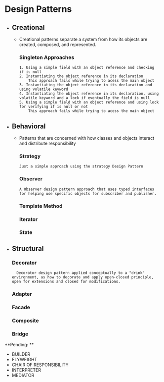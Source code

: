 # Design Patterns


* ## Creational
  * Creational patterns separate a system from how its objects are created, composed, and represented.
    ### Singleton Approaches
        1. Using a simple field with an object reference and checking if is null
        2. Instantiating the object reference in its declaration
            This approach fails while trying to acess the main object
        3. Instantiating the object reference in its declaration and using volatile keyword
        4. Instantiating the object reference in its declaration, using volatile keyword and a lock if eventually the field is null
        5. Using a simple field with an object reference and using lock for verifying if is null or not
            This approach fails while trying to acess the main object

* ## Behavioral
  * Patterns that are concerned with how classes and objects interact and distribute responsibility
    ### Strategy
        Just a simple approach using the strategy Design Pattern
    ### Observer
        A Observer design pattern approach that uses typed interfaces for helping use specific objects for subscriber and publisher.
    ### Template Method
    ### Iterator
    ### State
* ## Structural
    ### Decorator
        Decorator design pattern applied conceptually to a "drink" environment, as how to decorate and apply open-closed principle, open for extensions and closed for modifications.

    ### Adapter
    ### Facade    
    ### Composite
    ### Bridge




**Pending: **        
- BUILDER
- FLYWEIGHT
- CHAIR OF RESPONSIBILITY
- INTERPRETER
- MEDIATOR